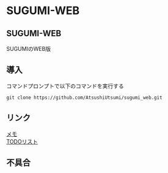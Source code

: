 # SUGUMI-WEB

## SUGUMI-WEB
SUGUMIのWEB版

## 導入
コマンドプロンプトで以下のコマンドを実行する
```
git clone https://github.com/AtsushiUtsumi/sugumi_web.git
```

## リンク
[メモ](document/NOTE.md)  
[TODOリスト](document/TODO.md)

## 不具合
